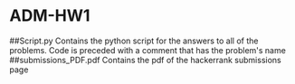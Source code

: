 # ADM-HW1
##Script.py
Contains the python script for the answers to all of the problems. Code is preceded with a comment that has the problem's name
##submissions_PDF.pdf
Contains the pdf of the hackerrank submissions page
